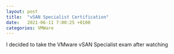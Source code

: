 ```yaml
---
layout: post
title:  "vSAN Specialist Certification"
date:   2021-06-11 7:00:25 +0100
categories: VMWare
---
```


I decided to take the VMware vSAN Specialist exam after watching 